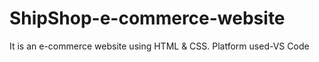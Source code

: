 # ShipShop-e-commerce-website
It is an e-commerce website using HTML &amp; CSS. Platform used-VS Code
